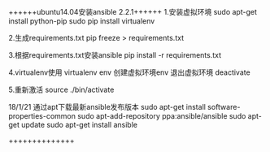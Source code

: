 ++++++ubuntu14.04安装ansible 2.2.1++++++
1.安装虚拟环境
sudo apt-get install python-pip
sudo pip install virtualenv

2.生成requirements.txt
pip freeze > requirements.txt

3.根据requirements.txt安装ansible
pip install -r requirements.txt

4.virtualenv使用
virtualenv env 创建虚拟环境env
退出虚拟环境  deactivate

5.重新激活
source ./bin/activate

18/1/21
通过apt下载最新ansible发布版本
sudo apt-get install software-properties-common
sudo apt-add-repository ppa:ansible/ansible
sudo apt-get update
sudo apt-get install ansible

++++++++++++++
